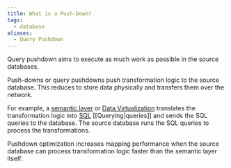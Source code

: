 ```yaml
---
title: What is a Push-Down?
tags:
  - database
aliases:
  - Query Pushdown
---
```

Query pushdown aims to execute as much work as possible in the source databases. 

Push-downs or query pushdowns push transformation logic to the source database. This reduces to store data physically and transfers them over the network. 

For example, a [semantic layer](semantic%20layer.md) or [Data Virtualization](Data%20Virtualization.md) translates the transformation logic into [SQL](SQL.md) [[Querying|queries]] and sends the SQL queries to the database. The source database runs the SQL queries to process the transformations.

Pushdown optimization increases mapping performance when the source database can process transformation logic faster than the semantic layer itself. 
